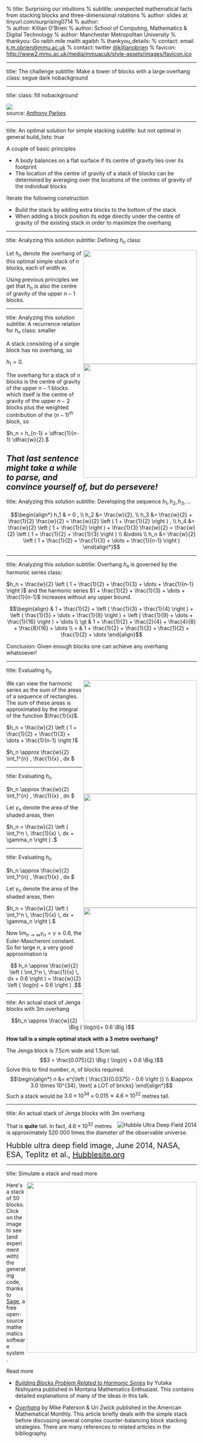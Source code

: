 % title: Surprising our intuitions
% subtitle: unexpected mathematical facts from stacking blocks and three-dimensional rotations
% author: slides at tinyurl.com/surprising0714
% author:   
% author: Killian O'Brien
% author: School of Computing, Mathematics & Digital Technology
% author: Manchester Metropolitan University
% thankyou: Go raibh míle maith agaibh
% thankyou_details:
% contact: <span>email</span> <a href="mailto:k.m.obrien@mmu.ac.uk">k.m.obrien@mmu.ac.uk</a>
% contact: <span>twitter</span> <a href="https://twitter.com/killianobrien">@killianobrien</a>
% favicon: http://www2.mmu.ac.uk/media/mmuacuk/style-assets/images/favicon.ico


---
title: The challenge
subtitle: Make a tower of blocks with a large overhang
class: segue dark nobackground

---
title: 
class: fill nobackground

<img src="http://s0.geograph.org.uk/geophotos/02/95/38/2953864_ba0b9eeb.jpg">

<footer class="source"> source: <a href="http://www.geograph.org.uk/photo/2953864">Anthony Parkes</a>

---
title: An optimal solution for simple stacking
subtitle: but not optimal in general
build_lists: true

A couple of basic principles

- A body balances on a flat surface if its centre of gravity lies over its footprint
- The location of the centre of gravity of a stack of blocks can be determined by averaging over the locations of the centres of gravity of the individual blocks

Iterate the following construction

- Build the stack by adding extra blocks to the bottom of the stack
- When adding a block position its edge directly under the centre of gravity of the existing stack in order to maximize the overhang

---
title: Analyzing this solution
subtitle: Defining $h_n$
class: 

<img align=right height=300px src="figures/stack.png">

Let $h_n$ denote the overhang of this optimal simple stack of $n$ blocks, each of width $w$.

Using previous principles we get that $h_n$ is also the centre of gravity of the upper $n-1$ blocks.


---
title: Analyzing this solution
subtitle: A recurrence relation for $h_n$
class: smaller

<img align=right height=300px src="figures/stack.png">

A stack consisting of a single block has no overhang, so

$h_1 = 0.$

The overhang for a stack of $n$ blocks is the centre of gravity of the upper $n-1$ blocks which itself is the centre of gravity of the upper $n-2$ blocks plus the weighted contribution of the $(n-1)^{th}$ block, so

$h_n = h_{n-1} + \dfrac{1}{n-1} \dfrac{w}{2}.$

*That last sentence might take a while to parse, and convince yourself of, but do persevere!*
---
title: Analyzing this solution
subtitle: Developing the sequence $h_1, h_2, h_3, \dots$

$$\begin{align*}
h_1 & = 0 , \\
h_2 &= \frac{w}{2}, \\
h_3 &= \frac{w}{2} + \frac{1}{2} \frac{w}{2} = \frac{w}{2} \left ( 1 + \frac{1}{2} \right ) , \\
h_4 &= \frac{w}{2} \left ( 1 + \frac{1}{2} \right ) + \frac{1}{3} \frac{w}{2} = \frac{w}{2} \left ( 1 + \frac{1}{2} + \frac{1}{3} \right ) \\
&\vdots \\
h_n &= \frac{w}{2} \left (  1 + \frac{1}{2} + \frac{1}{3} + \dots + \frac{1}{n-1} \right )
\end{align*}$$

---
title: Analyzing this solution
subtitle: Overhang $h_n$ is governed by the harmonic series
class: 

$h_n = \frac{w}{2} \left (  1 + \frac{1}{2} + \frac{1}{3} + \dots + \frac{1}{n-1} \right )$ and the harmonic series $1 + \frac{1}{2} + \frac{1}{3} + \dots + \frac{1}{n-1}$ increases without any upper bound.

$$\begin{align}
& 1 + \frac{1}{2} + \left ( \frac{1}{3} + \frac{1}{4} \right ) + \left ( \frac{1}{5} + \dots + \frac{1}{8}
\right )  + \left ( \frac{1}{9} + \dots + \frac{1}{16} \right ) + \dots \\
\gt & 1 + \frac{1}{2} + \frac{2}{4} + \frac{4}{8} +  \frac{8}{16} + \dots  \\
= & 1 + \frac{1}{2} + \frac{1}{2} + \frac{1}{2} + \frac{1}{2} + \dots
\end{align}$$


Conclusion: Given enough blocks one can achieve any overhang whatsoever!

---
title: Evaluating $h_n$

<img height=300px align=right src="figures/integralunfilled.png" >

We can view the harmonic series as the sum of the areas of a sequence of rectangles. The sum of these areas is approximated by the integral of the function $\frac{1}{x}$. 

$h_n = \frac{w}{2} \left (  1 + \frac{1}{2} + \frac{1}{3} + \dots + \frac{1}{n-1} \right )$

$h_n \approx \frac{w}{2} \int_1^{n} \, \frac{1}{x} \, dx $

---
title: Evaluating $h_n$

<img height=300px align=right src="figures/integralfilled.png" >

$h_n \approx \frac{w}{2} \int_1^{n} \, \frac{1}{x} \, dx $

Let $\gamma_n$ denote the area of the shaded areas, then 

$h_n = \frac{w}{2} \left ( \int_1^n \, \frac{1}{x} \, dx + \gamma_n \right ) .$

---
title: Evaluating $h_n$

<img height=300px align=right src="figures/integralfilledslid.png" >

$h_n \approx \frac{w}{2} \int_1^{n} \, \frac{1}{x} \, dx $

Let $\gamma_n$ denote the area of the shaded areas, then 

$h_n = \frac{w}{2} \left ( \int_1^n \, \frac{1}{x} \, dx + \gamma_n \right ).$

Now $\lim_{n \to \infty} \gamma_n = \gamma \approx 0.6$, the Euler-Mascheroni constant. So for large $n$, a very good approximation is 

$$ h_n \approx \frac{w}{2} \left ( \int_1^n \, \frac{1}{x} \, dx + 0.6 \right ) 
= \frac{w}{2} \left ( \log(n) + 0.6 \right ) .$$

---
title: An actual stack of Jenga blocks with 3m overhang

$$h_n \approx \frac{w}{2} \Big ( \log(n)+ 0.6 \Big )$$

**How tall is a simple optimal stack with a $3$ metre overhang?**

The Jenga block is $7.5$cm wide and $1.5$cm tall.
$$3 = \frac{0.075}{2} \Big ( \log(n) + 0.6 \Big )$$
Solve this to find number, $n$, of blocks required.
$$\begin{align*}
n &= e^{\left ( \frac{3}{0.0375} - 0.6 \right )} \\
&\approx 3.0 \times 10^{34}, \text{ a LOT of bricks}
\end{align*}$$
Such a stack would be $3.0 \times 10^{34} \times 0.015 \approx 4.6 \times 10^{32}$ metres tall.

---
title: An actual stack of Jenga blocks with 3m overhang

<img align=right src='http://imgsrc.hubblesite.org/hu/db/images/hs-2014-27-a-web.jpg' alt='Hubble Ultra Deep Field 2014' />

That is **quite** tall. In fact, $4.6 \times 10^{32}$ metres is approximately 520 000 times the diameter of the observable universe.

<div style="font-size: 20px;">Hubble ultra deep field image, June 2014, NASA, ESA, Teplitz et al.,  <a href="http://hubblesite.org/newscenter/archive/releases/2014/27/">Hubblesite.org</a></div>

---
title: Simulate a stack and read more

<a href="http://sagecell.sagemath.org/?z=eJxtUrGO2zAM3Q34HwhkOKfxXeMAXQpo7ZgfCDrINu2oYcRAonF2v7605OAy1IMhkXyP71HcgVwRhsl34thDS9zdqrle9tDj4DxGsBCwE-tHQhiDfVxdF4HbPxqETydXaFmE70A4CHQcPAawkmg75tA7b0VpEmlZ7NZERKDE3eI4Oj9mnh3YgIDzg6xCOCyKv9_RSywLFfOi7WdZgH4BZQoeHkzLyP7UV5eLZn_XcJkPzcvhcPw4pct21PPgiMwvSxFrFeS6m6qJpqm1JXEwby1N-KZyN8H_88hDygg_srKymM2xLJb1t8Kcd-Isub-Y6qLY7paNpom7EOUJTDnz5S8TnLWaSGeUAH66t7lrqovK_8VbFmfTHJ9yXYSBAxCrNNv3MdXhLME-scKvrjYnG9MK9St70DfH6lSfD81z4rOZ348fP75VzffKvzf7fQ4vZtHwKV-ymWz3AK-m1uyqUPfKEi01xCt_ptYB40SybkLGbXumk9GKKsVqO2M0w_pkSvUPar7dpA==&lang=sage"><img height = 450px align=right src="figures/sage_stack.png"/></a>

Here's a stack of 50 blocks. Click on the image to see (and experiment with) the generating code, thanks to <a href="http://www.sagemath.org/">Sage</a>, a free open-source mathematics software system.

Read more

- <a href="http://www.math.umt.edu/tmme/vol3no1/TMMEv3n1a4.pdf">*Building Blocks Problem Related to Harmonic Series*</a> by Yutaka Nishiyama published in Montana Mathematics Enthusiast. This contains detailed explanations of many of the ideas in this talk.

- <a href= http://arxiv.org/abs/0710.2357>*Overhang*</a> by Mike Paterson & Uri Zwick published in the American Mathematical Monthly.
This article briefly deals with the simple stack before discussing several complex counter-balancing block stacking strategies. There are many references to related articles in the bibliography.
